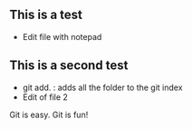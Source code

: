 ## This is a test
* Edit file with notepad <filename>
## This is a second test
* git add. : adds all the folder to the git index
* Edit of file 2


Git is easy. Git is fun!